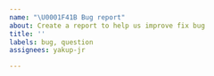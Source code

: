 ```yaml
---
name: "\U0001F41B Bug report"
about: Create a report to help us improve fix bug
title: ''
labels: bug, question
assignees: yakup-jr

---
```



